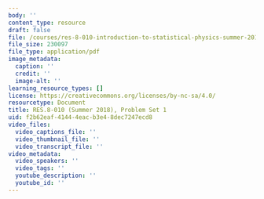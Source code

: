 ```yaml
---
body: ''
content_type: resource
draft: false
file: /courses/res-8-010-introduction-to-statistical-physics-summer-2018/mitres_8_010su18_pset1.pdf
file_size: 230097
file_type: application/pdf
image_metadata:
  caption: ''
  credit: ''
  image-alt: ''
learning_resource_types: []
license: https://creativecommons.org/licenses/by-nc-sa/4.0/
resourcetype: Document
title: RES.8-010 (Summer 2018), Problem Set 1
uid: f2b62eaf-4144-4eac-b3e4-8dec7247ecd8
video_files:
  video_captions_file: ''
  video_thumbnail_file: ''
  video_transcript_file: ''
video_metadata:
  video_speakers: ''
  video_tags: ''
  youtube_description: ''
  youtube_id: ''
---
```

